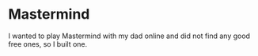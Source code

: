 # Mastermind

I wanted to play Mastermind with my dad online and did not find any good free ones, so I built one.
